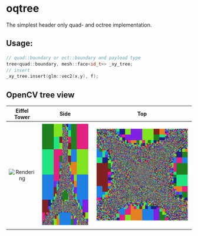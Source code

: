 # oqtree

The simplest header only quad- and octree implementation.

## Usage:

```cpp
// quad::boundary or oct::boundary and payload type
tree<quad::boundary, mesh::face<id_t>> _xy_tree;
// insert
_xy_tree.insert(glm::vec2(x,y), f);
```

## OpenCV tree view

|                              Eiffel Tower                                  | Side                                                                                | Top                                                                                 |
|:--------------------------------------------------------------------------:|-------------------------------------------------------------------------------------|-------------------------------------------------------------------------------------|
| ![Rendering](https://github.com/3DStuff/ressources/blob/master/eiffel.png) | ![quad tree top](https://github.com/3DStuff/ressources/blob/master/eiffel_side.png) | ![quad tree side](https://github.com/3DStuff/ressources/blob/master/eiffel_top.png) |
